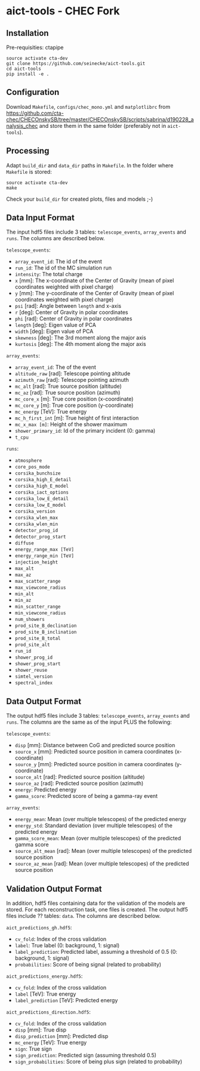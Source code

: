 # aict-tools - CHEC Fork

## Installation

Pre-requisities: ctapipe

```
source activate cta-dev
git clone https://github.com/seinecke/aict-tools.git
cd aict-tools
pip install -e .
```

## Configuration

Download `Makefile`, `configs/chec_mono.yml` and `matplotlibrc` from https://github.com/cta-chec/CHECOnskySB/tree/master/CHECOnskySB/scripts/sabrina/d190228_analysis_chec and store them in the same folder (preferably not in `aict-tools`).

## Processing

Adapt `build_dir` and `data_dir` paths in `Makefile`.
In the folder where `Makefile` is stored: 
```
source activate cta-dev
make
```
Check your `build_dir` for created plots, files and models ;-)


## Data Input Format

The input hdf5 files include 3 tables: `telescope_events`, `array_events` and `runs`. The columns are described below.

`telescope_events`:
- `array_event_id`: The id of the event
- `run_id`: The id of the MC simulation run
- `intensity`: The total charge
- `x` [mm]: The x-coordinate of the Center of Gravity (mean of pixel coordinates weighted with pixel charge)
- `y` [mm]: The y-coordinate of the Center of Gravity (mean of pixel coordinates weighted with pixel charge)
- `psi` [rad]: Angle between `length` and x-axis
- `r` [deg]: Center of Gravity in polar coordinates
- `phi` [rad]: Center of Gravity in polar coordinates
- `length` [deg]: Eigen value of PCA
- `width` [deg]: Eigen value of PCA
- `skewness` [deg]: The 3rd moment along the major axis
- `kurtosis` [deg]: The 4th moment along the major axis


`array_events`:
- `array_event_id`: The  of the event
- `altitude_raw` [rad]: Telescope pointing altitude
- `azimuth_raw` [rad]: Telescope pointing azimuth
- `mc_alt` [rad]: True source position (altitude)
- `mc_az` [rad]: True source position (azimuth)
- `mc_core_x` [m]: True core position (x-coordinate)
- `mc_core_y` [m]: True core position (y-coordinate)
- `mc_energy` [TeV]: True energy
- `mc_h_first_int` [m]: True height of first interaction
- `mc_x_max [m]`: Height of the shower maximum
- `shower_primary_id`: Id of the primary incident (0: gamma)
- `t_cpu`

`runs`:
- `atmosphere`
- `core_pos_mode`
- `corsika_bunchsize`
- `corsika_high_E_detail`
- `corsika_high_E_model`
- `corsika_iact_options`
- `corsika_low_E_detail`
- `corsika_low_E_model`
- `corsika_version`
- `corsika_wlen_max`
- `corsika_wlen_min`
- `detector_prog_id`
- `detector_prog_start`
- `diffuse`
- `energy_range_max [TeV]`
- `energy_range_min [TeV]`
- `injection_height`
- `max_alt`
- `max_az`
- `max_scatter_range`
- `max_viewcone_radius`
- `min_alt`
- `min_az`
- `min_scatter_range`
- `min_viewcone_radius`
- `num_showers`
- `prod_site_B_declination`
- `prod_site_B_inclination`
- `prod_site_B_total`
- `prod_site_alt`
- `run_id`
- `shower_prog_id`
- `shower_prog_start`
- `shower_reuse`
- `simtel_version`
- `spectral_index`


## Data Output Format

The output hdf5 files include 3 tables: `telescope_events`, `array_events` and `runs`. The columns are the same as of the input PLUS the following:

`telescope_events`:
- `disp` [mm]: Distance between CoG and predicted source position
- `source_x` [mm]: Predicted source position in camera coordinates (x-coordinate)
- `source_y` [mm]: Predicted source position in camera coordinates (y-coordinate)
- `source_alt` [rad]: Predicted source position (altitude)
- `source_az` [rad]: Predicted source position (azimuth)
- `energy`: Predicted energy
- `gamma_score`: Predicted score of being a gamma-ray event


`array_events`:
- `energy_mean`: Mean (over multiple telescopes) of the predicted energy
- `energy_std`: Standard deviation (over multiple telescopes) of the predicted energy
- `gamma_score_mean`: Mean (over multiple telescopes) of the predicted gamma score
- `source_alt_mean` [rad]: Mean (over multiple telescopes) of the predicted source position
- `source_az_mean` [rad]: Mean (over multiple telescopes) of the predicted source position

## Validation Output Format

In addition, hdf5 files containing data for the validation of the models are stored. For each reconstruction task, one files is created.
The output hdf5 files include ?? tables: `data`. The columns are described below.

`aict_predictions_gh.hdf5`:
- `cv_fold`: Index of the cross validation
- `label`: True label (0: background, 1: signal)
- `label_prediction`: Predicted label, assuming a threshold of 0.5 (0: background, 1: signal)
- `probabilities`: Score of being signal (related to probability)

`aict_predictions_energy.hdf5`:
- `cv_fold`: Index of the cross validation
- `label` [TeV]: True energy
- `label_prediction` [TeV]: Predicted energy

`aict_predictions_direction.hdf5`:
- `cv_fold`: Index of the cross validation
- `disp` [mm]: True disp
- `disp_prediction` [mm]: Predicted disp
- `mc_energy` [TeV]: True energy
- `sign`: True sign
- `sign_prediction`: Predicted sign (assuming threshold 0.5)
- `sign_probabilities`: Score of being plus sign (related to probability)

